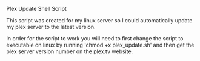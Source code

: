 Plex Update Shell Script

This script was created for my linux server so I could automatically update my plex server to the latest version.

In order for the script to work you will need to first change the script to executable on linux by running 'chmod +x plex_update.sh' and then get the plex server version number on the plex.tv website.
